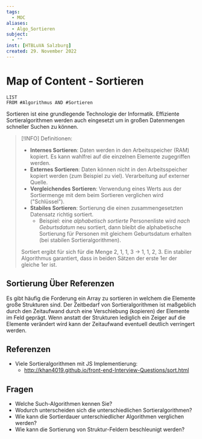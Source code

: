 ```yaml
---
tags:
  - MOC
aliases:
  - Algo_Sortieren
subject:
  - ""
inst: [HTBLuVA Salzburg]
created: 29. November 2022
---
```


# Map of Content - Sortieren

```dataview
LIST
FROM #Algorithmus AND #Sortieren
```


Sortieren ist eine grundlegende Technologie der Informatik. Effiziente Sortieralgorithmen werden auch eingesetzt um in großen Datenmengen schneller Suchen zu können.

> [!INFO] Definitionen:
> - **Internes Sortieren**: Daten werden in den Arbeitsspeicher (RAM) kopiert. Es kann wahlfrei auf die einzelnen Elemente zugegriffen werden.
> - **Externes Sortieren**: Daten können nicht in den Arbeitsspeicher kopiert werden (zum Beispiel zu viel). Verarbeitung auf externer Quelle.
> - **Vergleichendes Sortieren**: Verwendung eines Werts aus der Sortiermenge mit dem beim Sortieren verglichen wird ("Schlüssel").
> - **Stabiles Sortieren**: Sortierung die einen zusammengesetzten Datensatz richtig sortiert.
> 	- Beispiel: eine *alphabetisch sortierte* Personenliste wird *nach Geburtsdatum* neu sortiert, dann bleibt die alphabetische Sortierung für Personen mit gleichem Geburtsdatum erhalten (bei stabilen Sortieralgorithmen). 
> 
> Sortiert ergibt für sich für die Menge 2, 1, 1, 3 -> 1, 1, 2, 3. Ein stabiler Algorithmus garantiert, dass in beiden Sätzen der erste 1er der gleiche 1er ist.

## Sortierung Über Referenzen

Es gibt häufig die Forderung ein Array zu sortieren in welchem die Elemente große Strukturen sind. Der Zeitbedarf von Sortieralgorithmen ist maßgeblich durch den Zeitaufwand durch eine Verschiebung (kopieren) der Elemente im Feld geprägt. Wenn anstatt der Strukturen lediglich ein Zeiger auf die Elemente verändert wird kann der Zeitaufwand eventuell deutlich verringert werden.

## Referenzen

- Viele Sortieralgorithmen mit JS Implementierung:
	- <http://khan4019.github.io/front-end-Interview-Questions/sort.html>

## Fragen

- Welche Such-Algorithmen kennen Sie?
- Wodurch unterscheiden sich die unterschiedlichen Sortieralgorithmen?
- Wie kann die Sortierdauer unterschiedlicher Algorithmen verglichen werden?
- Wie kann die Sortierung von Struktur-Feldern beschleunigt werden?
